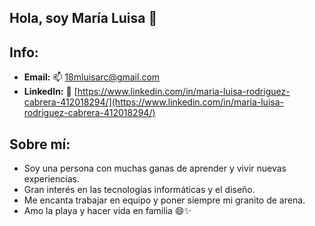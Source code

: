 ## Hola, soy María Luisa 👋

## Info:
* **Email:** 📫 18mluisarc@gmail.com
* **LinkedIn:** 💬 [https://www.linkedin.com/in/maria-luisa-rodriguez-cabrera-412018294/](https://www.linkedin.com/in/maria-luisa-rodriguez-cabrera-412018294/)

## Sobre mí:

* Soy una persona con muchas ganas de aprender y vivir nuevas experiencias.
* Gran interés en las tecnologías informáticas y el diseño.
* Me encanta trabajar en equipo y poner siempre mi granito de arena.
* Amo la playa y hacer vida en familia 😄✨

 
